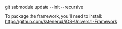 git submodule update --init --recursive

To package the framework, you'll need to install:
https://github.com/kstenerud/iOS-Universal-Framework
